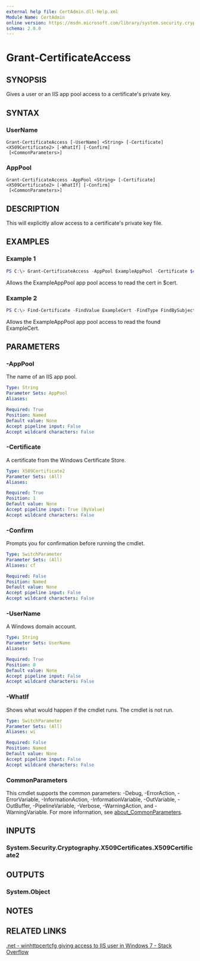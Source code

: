 ```yaml
---
external help file: CertAdmin.dll-Help.xml
Module Name: CertAdmin
online version: https://msdn.microsoft.com/library/system.security.cryptography.x509certificates.x509findtype.aspx
schema: 2.0.0
---
```


# Grant-CertificateAccess

## SYNOPSIS
Gives a user or an IIS app pool access to a certificate's private key.

## SYNTAX

### UserName
```
Grant-CertificateAccess [-UserName] <String> [-Certificate] <X509Certificate2> [-WhatIf] [-Confirm]
 [<CommonParameters>]
```

### AppPool
```
Grant-CertificateAccess -AppPool <String> [-Certificate] <X509Certificate2> [-WhatIf] [-Confirm]
 [<CommonParameters>]
```

## DESCRIPTION
This will explicitly allow access to a certificate's private key file.

## EXAMPLES

### Example 1
```powershell
PS C:\> Grant-CertificateAccess -AppPool ExampleAppPool -Certificate $cert
```

Allows the ExampleAppPool app pool access to read the cert in $cert.

### Example 2
```powershell
PS C:\> Find-Certificate -FindValue ExampleCert -FindType FindBySubjectName -StoreName TrustedPeople -StoreLocation LocalMachine |Grant-CertificateAccess ExampleAppPool
```

Allows the ExampleAppPool app pool access to read the found ExampleCert.

## PARAMETERS

### -AppPool
The name of an IIS app pool.

```yaml
Type: String
Parameter Sets: AppPool
Aliases:

Required: True
Position: Named
Default value: None
Accept pipeline input: False
Accept wildcard characters: False
```

### -Certificate
A certificate from the Windows Certificate Store.

```yaml
Type: X509Certificate2
Parameter Sets: (All)
Aliases:

Required: True
Position: 1
Default value: None
Accept pipeline input: True (ByValue)
Accept wildcard characters: False
```

### -Confirm
Prompts you for confirmation before running the cmdlet.

```yaml
Type: SwitchParameter
Parameter Sets: (All)
Aliases: cf

Required: False
Position: Named
Default value: None
Accept pipeline input: False
Accept wildcard characters: False
```

### -UserName
A Windows domain account.

```yaml
Type: String
Parameter Sets: UserName
Aliases:

Required: True
Position: 0
Default value: None
Accept pipeline input: False
Accept wildcard characters: False
```

### -WhatIf
Shows what would happen if the cmdlet runs.
The cmdlet is not run.

```yaml
Type: SwitchParameter
Parameter Sets: (All)
Aliases: wi

Required: False
Position: Named
Default value: None
Accept pipeline input: False
Accept wildcard characters: False
```

### CommonParameters
This cmdlet supports the common parameters: -Debug, -ErrorAction, -ErrorVariable, -InformationAction, -InformationVariable, -OutVariable, -OutBuffer, -PipelineVariable, -Verbose, -WarningAction, and -WarningVariable. For more information, see [about_CommonParameters](http://go.microsoft.com/fwlink/?LinkID=113216).

## INPUTS

### System.Security.Cryptography.X509Certificates.X509Certificate2

## OUTPUTS

### System.Object

## NOTES

## RELATED LINKS

[.net - winhttpcertcfg giving access to IIS user in Windows 7 - Stack Overflow](https://stackoverflow.com/questions/1678584/winhttpcertcfg-giving-access-to-iis-user-in-windows-7/21713869#21713869)
